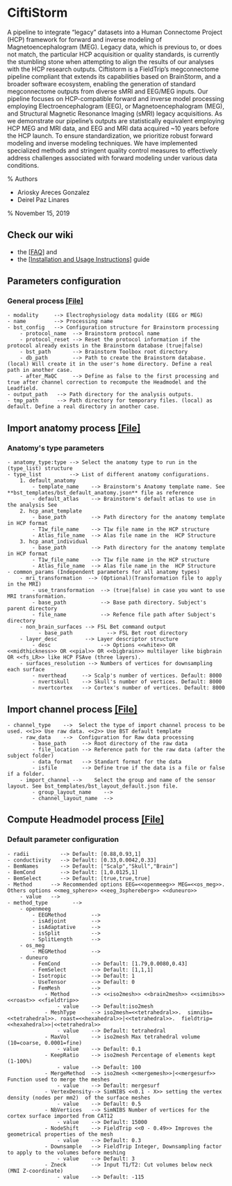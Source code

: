 # CiftiStorm
A pipeline to integrate “legacy” datasets into a Human Connectome Project (HCP) framework for forward and inverse modeling of Magnetoencephalogram (MEG). Legacy data, which is previous to, or does not match, the particular HCP acquisition or quality standards, is currently the stumbling stone when attempting to align the results of our analyses with the HCP research outputs. Ciftistorm is a FieldTrip’s megconnectome pipeline compliant that extends its capabilities based on BrainStorm, and a broader software ecosystem, enabling the generation of standard megconnectome outputs from diverse sMRI and EEG/MEG inputs. Our pipeline focuses on HCP-compatible forward and inverse model processing employing Electroencephalogram (EEG), or Magnetoencephalogram (MEG), and Structural Magnetic Resonance Imaging (sMRI) legacy acquisitions. As we demonstrate our pipeline’s outputs are statistically equivalent employing HCP MEG and MRI data, and EEG and MRI data acquired ~10 years before the HCP launch. To ensure standardization, we prioritize robust forward modeling and inverse modeling techniques. We have implemented specialized methods and stringent quality control measures to effectively address challenges associated with forward modeling under various data conditions.

% Authors
 - Ariosky Areces Gonzalez
 - Deirel Paz Linares

% November 15, 2019

## Check our wiki
* the [[FAQ]](https://github.com/CCC-members/CiftiStorm/wiki/FAQ) and
* the [[Installation and Usage Instructions]](https://github.com/CCC-members/CiftiStorm/wiki/Installation-and-Usage-Instructions) guide


## Parameters configuration
### General process [[File]](https://github.com/CCC-members/CiftiStorm/blob/master/config_properties/general_params.json)
    - modality     --> Electrophysiology data modality (EEG or MEG)
    - name         --> Processing name
    - bst_config   --> Configuration structure for Brainstorm processing
        - protocol_name  --> Brainstorm protocol name
        - protocol_reset --> Reset the protocol information if the protocol already exists in the Brainstorm database (true|false)
        - bst_path       --> Brainstorm Toolbox root directory
        - db_path        --> Path to create the Brainstorm database. (local) Will create it in the user's home directory. Define a real path in another case.
        - after_MaQC     --> Define as false to the first processing and true after channel correction to recompute the Headmodel and the Leadfield.
    - output_path   --> Path directory for the analysis outputs.
    - tmp_path      --> Path directory for temporary files. (local) as default. Define a real directory in another case. 
## Import anatomy process [[File]](https://github.com/CCC-members/CiftiStorm/blob/master/config_properties/process_import_anat.json)
### Anatomy's type parameters
    - anatomy_type:type --> Select the anatomy type to run in the (type_list) structure
    - type_list         --> List of different anatomy configurations.
        1. default_anatomy
            - template_name    --> Brainstorm's Anatomy template name. See **bst_templates/bst_default_anatomy.json** file as reference 
            - default_atlas    --> Brainstorm's default atlas to use in the analysis See
        2. hcp_anat_template
            - base_path        --> Path directory for the anatomy template in HCP format
            - T1w_file_name    --> T1w file name in the HCP structure
            - Atlas_file_name  --> Alas file name in the  HCP Structure
        3. hcp_anat_individual 
            - base_path        --> Path directory for the anatomy template in HCP format
            - T1w_file_name    --> T1w file name in the HCP structure
            - Atlas_file_name  --> Alas file name in the  HCP Structure
    - common_params (Independent parameters for all anatomy types)
        - mri_transformation  --> (Optional)(Transformation file to apply in the MRI)
            - use_transformation  --> (true|false) in case you want to use MRI transformation.
            - base_path           --> Base path directory. Subject's parent directory
            - file_name           --> Refence file path after Subject's directory
        - non_brain_surfaces --> FSL Bet command output
              - base_path           --> FSL Bet root directory
        - layer_desc         --> Layer descriptor structure
            - desc                --> Options <<white>> OR <<midthickness>> OR <<pial>> OR <<bigbrain>> multilayer like bigbrain OR <<fs_LR>> like HCP FSAve (three layers).
        - surfaces_resolution --> Numbers of vertices for downsampling each surface
            - nverthead     --> Scalp's number of vertices. Default: 8000
            - nvertskull    --> Skull's number of vertices. Default: 8000
            - nvertcortex   --> Cortex's number of vertices. Default: 8000        

## Import channel process [[File]](https://github.com/CCC-members/CiftiStorm/blob/master/config_properties/process_import_channel.json)
    - channel_type    -->  Select the type of import channel process to be used. <<1>> Use raw data. <<2>> Use BST default template
        - raw_data    -->  Configuration for Raw data processing
            - base_path     --> Root directory of the raw data
            - file_location --> Reference path for the raw data (after the subject folder)
            - data_format   --> Standart format for the data
            - isfile        --> Define true if the data is a file or false if a folder.
        - import_channel -->    Select the group and name of the sensor layout. See bst_templates/bst_layout_default.json file.
            - group_layout_name    --> 
            - channel_layout_name  -->

## Compute Headmodel process [[File]](https://github.com/CCC-members/CiftiStorm/blob/master/config_properties/process_comp_headmodel.json)
### Default parameter configuration
    - radii          --> Default: [0.88,0.93,1]
    - conductivity   --> Default: [0.33,0.0042,0.33]
    - BemNames       --> Default: ["Scalp","Skull","Brain"]
    - BemCond        --> Default: [1,0.0125,1]
    - BemSelect      --> Default: [true,true,true]
    - Method      --> Recommended options EEG=<<openmeeg>> MEG=<<os_meg>>. Others options <<meg_sphere>> <<eeg_3sphereberg>> <<duneuro>> 
        - value   --> 
    - method_type        -->
        - openmeeg
            - EEGMethod        -->
            - isAdjoint        -->
            - isAdaptative     -->
            - isSplit          -->
            - SplitLength      -->
        - os_meg
            - MEGMethod        -->
        - duneuro
            - FemCond          --> Default: [1.79,0.0080,0.43]
            - FemSelect        --> Default: [1,1,1]
            - Isotropic        --> Default: 1
            - UseTensor        --> Default: 0
            - FemMesh          -->
                - Method       --> <<iso2mesh>> <<brain2mesh>> <<simnibs>> <<roast>> <<fieldtrip>>
                    - value    --> Default:iso2mesh
                - MeshType     --> iso2mesh=<<tetrahedral>>.  simnibs=<<tetrahedral>>. roast=<<hexahedral>>|<<tetrahedral>>.  fieldtrip=<<hexahedral>>|<<tetrahedral>>
                    - value    --> Default: tetrahedral
                - MaxVol       --> iso2mesh Max tetrahedral volume (10=coarse, 0.0001=fine)
                    - value    --> Default: 0.1
                - KeepRatio    --> iso2mesh Percentage of elements kept (1-100%)
                    - value    --> Default: 100
                - MergeMethod  --> iso2mesh <<mergemesh>>|<<mergesurf>> Function used to merge the meshes
                    - value    --> Default: mergesurf
                - VertexDensity--> SimNIBS <<0.1 - X>> setting the vertex density (nodes per mm2)  of the surface meshes
                    - value    --> Default: 0.5
                - NbVertices   --> SimNIBS Number of vertices for the cortex surface imported from CAT12
                    - value    --> Default: 15000
                - NodeShift    --> FieldTrip <<0 - 0.49>> Improves the geometrical properties of the mesh
                    - value    --> Default: 0.3
                - Downsample   --> FieldTrip Integer, Downsampling factor to apply to the volumes before meshing
                    - value    --> Default: 3
                - Zneck        --> Input T1/T2: Cut volumes below neck (MNI Z-coordinate)
                    - value    --> Default: -115



